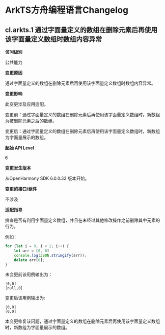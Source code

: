 # ArkTS方舟编程语言Changelog

## cl.arkts.1 通过字面量定义的数组在删除元素后再使用该字面量定义数组时数组内容异常

**访问级别**

公共能力

**变更原因**

通过字面量定义的数组在删除元素后再使用该字面量定义数组时数组内容异常。

**变更影响**

此变更涉及应用适配。

变更前：通过字面量定义的数组在删除元素后再使用该字面量定义数组时，新数组为被删除元素之后的数组。

变更后：通过字面量定义的数组在删除元素后再使用该字面量定义数组时，新数组为字面量展示的数组。

**起始 API Level**

6

**变更发生版本**

从OpenHarmony SDK 6.0.0.32 版本开始。

**变更的接口/组件**

不涉及

**适配指导**

排查是否有利用字面量定义数组，并且在未经过其他修改操作之前删除其中元素的行为。

例如：

```typescript
for (let i = 0; i < 2; i++) {
    let arr = [0, 0]
    console.log(JSON.stringify(arr));
    delete arr[0];
}
```

未变更前该用例输出为：

```
[0,0]
[null,0]
```

变更后该用例输出为:

```
[0,0]
[0,0]
```

本变更修复该问题，通过字面量定义的数组在删除元素后再使用该字面量定义数组时，新数组为字面量展示的数组。
